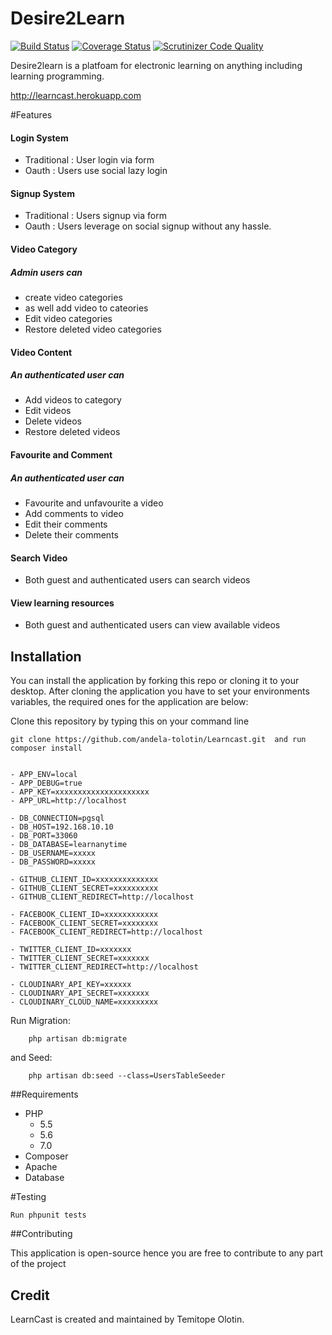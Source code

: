 # Desire2Learn

[![Build Status](https://travis-ci.org/andela-araimi/desire2learn.svg?branch=staging)](https://travis-ci.org/andela-araimi/desire2learn)
[![Coverage Status](https://coveralls.io/repos/github/andela-araimi/desire2learn/badge.svg?branch=staging)](https://coveralls.io/github/andela-araimi/desire2learn?branch=staging)
[![Scrutinizer Code Quality](https://scrutinizer-ci.com/g/andela-araimi/desire2learn/badges/quality-score.png?b=master)](https://scrutinizer-ci.com/g/andela-araimi/desire2learn/?branch=master)


Desire2learn is a platfoam for electronic learning on anything including learning programming.

http://learncast.herokuapp.com


#Features 

#### Login System 

- Traditional :  User login via form
- Oauth : Users use social lazy login

#### Signup System 

- Traditional : Users signup via form
- Oauth : Users leverage on social signup without any hassle.


#### Video Category

##### Admin users can 

- create video categories 
- as well add video to cateories
- Edit video categories
- Restore deleted video categories

#### Video Content

##### An authenticated user can 

- Add videos to category
- Edit videos
- Delete videos
- Restore deleted videos

#### Favourite and Comment

##### An authenticated user can 

- Favourite and unfavourite a video
- Add comments to video
- Edit their comments
- Delete their comments

#### Search Video

- Both guest and authenticated users can search videos 

#### View learning resources

- Both guest and authenticated users can view available videos 

## Installation
You can install the application by forking this repo or cloning it to your desktop. After cloning the application
you have to set your environments variables, the required ones for the application are below:

Clone this repository by typing this on your command line 

` git clone https://github.com/andela-tolotin/Learncast.git  and run composer install `


```

- APP_ENV=local
- APP_DEBUG=true
- APP_KEY=xxxxxxxxxxxxxxxxxxxxx
- APP_URL=http://localhost

- DB_CONNECTION=pgsql
- DB_HOST=192.168.10.10
- DB_PORT=33060
- DB_DATABASE=learnanytime
- DB_USERNAME=xxxxx
- DB_PASSWORD=xxxxx

- GITHUB_CLIENT_ID=xxxxxxxxxxxxxx
- GITHUB_CLIENT_SECRET=xxxxxxxxxx
- GITHUB_CLIENT_REDIRECT=http://localhost

- FACEBOOK_CLIENT_ID=xxxxxxxxxxxx
- FACEBOOK_CLIENT_SECRET=xxxxxxxx
- FACEBOOK_CLIENT_REDIRECT=http://localhost

- TWITTER_CLIENT_ID=xxxxxxx
- TWITTER_CLIENT_SECRET=xxxxxxx
- TWITTER_CLIENT_REDIRECT=http://localhost

- CLOUDINARY_API_KEY=xxxxxx
- CLOUDINARY_API_SECRET=xxxxxxx
- CLOUDINARY_CLOUD_NAME=xxxxxxxxx

```

Run Migration:

```artisan
    php artisan db:migrate
```

and Seed:

```
    php artisan db:seed --class=UsersTableSeeder
```

##Requirements
- PHP
  - 5.5
  - 5.6
  - 7.0
- Composer
- Apache
- Database

#Testing 

` Run phpunit tests ` 


##Contributing

This application is open-source hence you are free to contribute to any part of the project

## Credit

LearnCast is created and maintained by Temitope Olotin.
